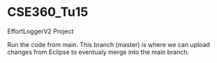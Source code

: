 # CSE360_Tu15
EffortLoggerV2 Project

Run the code from main. 
This branch (master) is where we can upload changes from Eclipse to eventualy merge into the main branch. 
